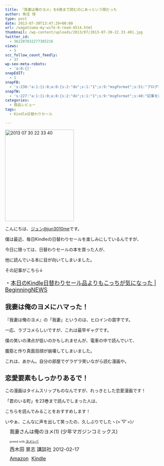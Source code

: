 ```yaml
---
title: 『我妻は俺のヨメ』を6巻まで読むのにあっという間だった
author: 魚住 惇
type: post
date: 2013-07-30T13:47:29+00:00
url: /wagatsuma-my-wife-6-read-4514.html
thumbnail: /wp-content/uploads/2013/07/2013-07-30-22.33.401.jpg
twitter_id:
  - 362207832277385216
views:
  - 5
scc_follow_count_feedly:
  - 37
wp-seo-meta-robots:
  - 'a:0:{}'
snapEdIT:
  - 1
snapFB:
  - 's:238:"a:1:{i:0;a:8:{s:2:"do";s:1:"1";s:9:"msgFormat";s:51:"ブログを更新しました！%TITLE% %SITENAME%";s:8:"postType";s:1:"A";s:9:"isAutoImg";s:1:"A";s:8:"imgToUse";s:0:"";s:9:"isAutoURL";s:1:"A";s:8:"urlToUse";s:0:"";s:4:"doFB";i:0;}}";'
snapTW:
  - 's:227:"a:1:{i:0;a:8:{s:2:"do";s:1:"1";s:9:"msgFormat";s:40:"記事を書きました: %TITLE%  %URL%";s:8:"attchImg";s:1:"1";s:9:"isAutoImg";s:1:"A";s:8:"imgToUse";s:0:"";s:9:"isAutoURL";s:1:"A";s:8:"urlToUse";s:0:"";s:4:"doTW";i:0;}}";'
categories:
  - 商品レビュー
tags:
  - Kindle日替わりセール

---
```

<img decoding="async" loading="lazy" title="2013-07-30 22.33.40.jpg" src="/wp-content/uploads/2013/07/2013-07-30-22.33.40.jpg" alt="2013 07 30 22 33 40" width="225" height="300" border="0" />

<!--more-->

こんにちは、[ジュン@jun3010me][1]です。

僕は最近、毎日Kindleの日替わりセールを楽しみにしているんですが、

今日に限っては、日替わりセールの本を買った人が、

他に読んでいる本に目が向いてしまいました。

その記事がこちら↓

<p style="font-size: 18px;">
  ・<a rel="nofollow noopener noreferrer" href="http://192.168.11.200:8000/kindle-daily-sale-more-4496.html" target="_blank">本日のKindle日替わりセール品よりもこっちが気になった | BeginningNEWS</a>
</p>

## 我妻は俺のヨメにハマった！

『我妻は俺のヨメ』の「我妻」というのは、ヒロインの苗字です。

一応、ラブコメらしいですが、これは最早ギャグです。

僕の笑いの沸点が低いのかもしれませんが、電車の中で読んでいて、

腹筋と作り真面目顔が崩壊してしまいました。

これは、あかん。自分の部屋でゲラゲラ笑いながら読む漫画や。

## 恋愛要素もしっかりあるで！

この漫画はタイムスリップものなんですが、れっきとした恋愛漫画です！

「君のいる町」を23巻まで読んでしまった人は、

こちらを読んでみることをおすすめします！

いやぁ、こんなに声を出して笑ったの、久しぶりでしたヽ(=´▽\`=)ﾉ

<div class="booklink-box" style="text-align: left; padding-bottom: 20px; font-size: medium; /zoom: 1; overflow: hidden;">
  <div class="booklink-image" style="float: left; margin: 0 15px 10px 0;">
    <a name="booklink" href="http://www.amazon.co.jp/exec/obidos/asin/4063846385/jn050191-22/" rel="nofollow noopener noreferrer" target="_blank"></a><img decoding="async" style="border: none;" src="http://ecx.images-amazon.com/images/I/513whTxSG4L._SL160_.jpg" alt="" />
  </div>
  <div class="booklink-info" style="line-height: 120%; /zoom: 1; overflow: hidden;">
    <div class="booklink-name" style="margin-bottom: 10px; line-height: 120%;">
      <a name="booklink" href="http://www.amazon.co.jp/exec/obidos/asin/4063846385/jn050191-22/" rel="nofollow noopener noreferrer" target="_blank"></a>我妻さんは俺のヨメ(1) (少年マガジンコミックス)</p>
      <div class="booklink-powered-date" style="font-size: 8pt; margin-top: 5px; font-family: verdana; line-height: 120%;">
        posted with <a href="http://yomereba.com" target="_blank" rel="noopener noreferrer">ヨメレバ</a>
      </div>
    </div>
    <div class="booklink-detail" style="margin-bottom: 5px;">
      西木田 景志 講談社 2012-02-17
    </div>
    <div class="booklink-link2" style="margin-top: 10px;">
      <div class="shoplinkamazon" style="display: inline; margin-right: 5px;">
        <a title="アマゾン" href="http://www.amazon.co.jp/exec/obidos/asin/4063846385/jn050191-22/" rel="nofollow noopener noreferrer" target="_blank">Amazon</a>
      </div>
      <div class="shoplinkkindle" style="display: inline; margin-right: 5px;">
        <a href="http://www.amazon.co.jp/exec/obidos/ASIN/B00C9QK3JQ/jn050191-22/" rel="nofollow noopener noreferrer" target="_blank">Kindle</a>
      </div>
    </div>
  </div>
  <div class="booklink-footer" style="clear: left;">
    &nbsp;
  </div>
</div>

 [1]: https://twitter.com/jun3010me